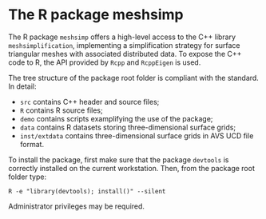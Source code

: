 The R package meshsimp
======================

The R package `meshsimp` offers a high-level access to the C++ library `meshsimplification`, implementing a simplification strategy for surface triangular meshes with associated distributed data. To expose the C++ code to R, the API provided by `Rcpp` and `RcppEigen` is used.

The tree structure of the package root folder is compliant with the standard. In detail:
- `src` contains C++ header and source files;
- `R` contains R source files;
- `demo` contains scripts examplifying the use of the package;
- `data` contains R datasets storing three-dimensional surface grids;
- `inst/extdata` contains three-dimensional surface grids in AVS UCD file format.

To install the package, first make sure that the package `devtools` is correctly installed on the current workstation. Then, from the package root folder type:

	R -e "library(devtools); install()" --silent 
	
Administrator privileges may be required.
